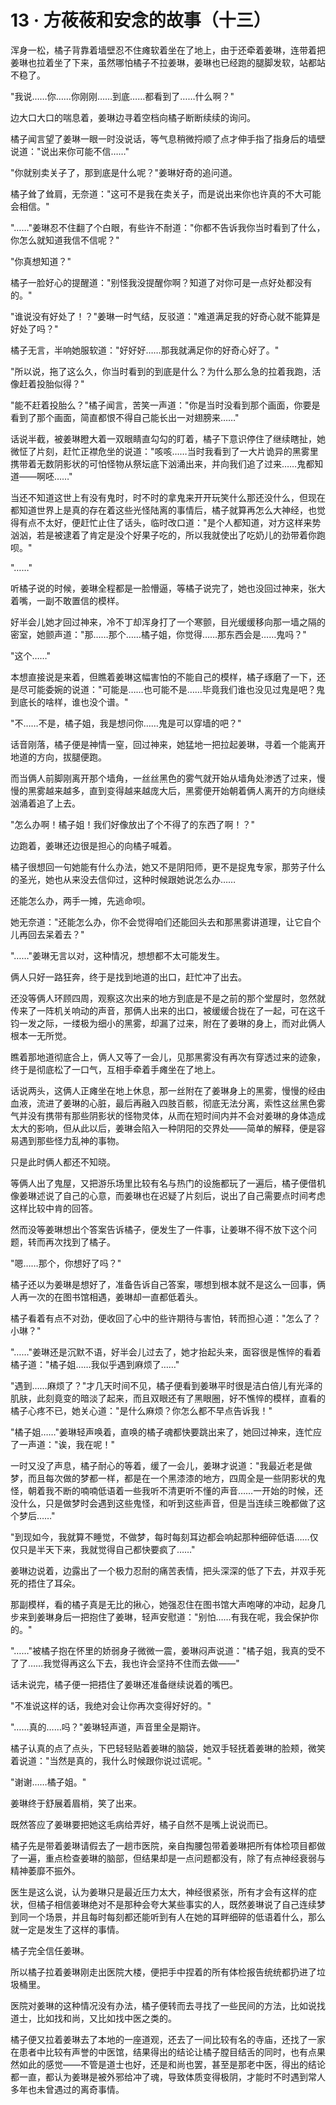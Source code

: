 <link rel="stylesheet" href="../../styles/text.css" />
<h1>13 · 方莜莜和安念的故事（十三）</h1>

浑身一松，橘子背靠着墙壁忍不住瘫软着坐在了地上，由于还牵着姜琳，连带着把姜琳也拉着坐了下来，虽然哪怕橘子不拉姜琳，姜琳也已经跑的腿脚发软，站都站不稳了。

"我说……你……你刚刚……到底……都看到了……什么啊？"

边大口大口的喘息着，姜琳边寻着空档向橘子断断续续的询问。

橘子闻言望了姜琳一眼一时没说话，等气息稍微捋顺了点才伸手指了指身后的墙壁说道："说出来你可能不信……"

"你就别卖关子了，那到底是什么呢？"姜琳好奇的追问道。

橘子耸了耸肩，无奈道："这可不是我在卖关子，而是说出来你也许真的不大可能会相信。"

"……"姜琳忍不住翻了个白眼，有些许不耐道："你都不告诉我你当时看到了什么，你怎么就知道我信不信呢？"

"你真想知道？"

橘子一脸好心的提醒道："别怪我没提醒你啊？知道了对你可是一点好处都没有的。"

"谁说没有好处了！？"姜琳一时气结，反驳道："难道满足我的好奇心就不能算是好处了吗？"

橘子无言，半响她服软道："好好好……那我就满足你的好奇心好了。"

"所以说，拖了这么久，你当时看到的到底是什么？为什么那么急的拉着我跑，活像赶着投胎似得？"

"能不赶着投胎么？"橘子闻言，苦笑一声道："你是当时没看到那个画面，你要是看到了那个画面，简直都恨不得自己能长出一对翅膀来……"

话说半截，被姜琳瞪大着一双眼睛直勾勾的盯着，橘子下意识停住了继续瞎扯，她微怔了片刻，赶忙正襟危坐的说道："咳咳……当时我看到了一大片诡异的黑雾里携带着无数阴影状的可怕怪物从祭坛底下汹涌出来，并向我们追了过来……鬼都知道——啊呸……"

当还不知道这世上有没有鬼时，时不时的拿鬼来开开玩笑什么那还没什么，但现在都知道世界上是真的存在着这些光怪陆离的事情后，橘子就算再怎么大神经，也觉得有点不太好，便赶忙止住了话头，临时改口道："是个人都知道，对方这样来势汹汹，若是被逮着了肯定是没个好果子吃的，所以我就使出了吃奶儿的劲带着你跑呗。"

"……"

听橘子说的时候，姜琳全程都是一脸懵逼，等橘子说完了，她也没回过神来，张大着嘴，一副不敢置信的模样。

好半会儿她才回过神来，冷不丁却浑身打了一个寒颤，目光缓缓移向那一墙之隔的密室，她颤声道："那……那个……橘子姐，你觉得……那东西会是……鬼吗？"

"这个……"

本想直接说是来着，但瞧着姜琳这幅害怕的不能自己的模样，橘子琢磨了一下，还是尽可能委婉的说道："可能是……也可能不是……毕竟我们谁也没见过鬼是吧？鬼到底长的啥样，谁也没个谱。"

"不……不是，橘子姐，我是想问你……鬼是可以穿墙的吧？"

话音刚落，橘子便是神情一窒，回过神来，她猛地一把拉起姜琳，寻着一个能离开地道的方向，拔腿便跑。

而当俩人前脚刚离开那个墙角，一丝丝黑色的雾气就开始从墙角处渗透了过来，慢慢的黑雾越来越多，直到变得越来越庞大后，黑雾便开始朝着俩人离开的方向继续汹涌着追了上去。

"怎么办啊！橘子姐！我们好像放出了个不得了的东西了啊！？"

边跑着，姜琳还边很是担心的向橘子喊着。

橘子很想回一句她能有什么办法，她又不是阴阳师，更不是捉鬼专家，那劳子什么的圣光，她也从来没去信仰过，这种时候跟她说怎么办……

还能怎么办，两手一摊，先逃命呗。

她无奈道："还能怎么办，你不会觉得咱们还能回头去和那黑雾讲道理，让它自个儿再回去呆着去？"

"……"姜琳无言以对，这种情况，想想都不太可能发生。

俩人只好一路狂奔，终于是找到地道的出口，赶忙冲了出去。

还没等俩人环顾四周，观察这次出来的地方到底是不是之前的那个堂屋时，忽然就传来了一阵机关响动的声音，那俩人出来的出口，被缓缓合拢在了一起，可在这千钧一发之际，一缕极为细小的黑雾，却漏了过来，附在了姜琳的身上，而对此俩人根本一无所觉。

瞧着那地道彻底合上，俩人又等了一会儿，见那黑雾没有再次有穿透过来的迹象，终于是彻底松了一口气，互相手牵着手瘫坐在了地上。

话说两头，这俩人正瘫坐在地上休息，那一丝附在了姜琳身上的黑雾，慢慢的经由血液，流进了姜琳的心脏，最后再融入四肢百骸，彻底无法分离，索性这丝黑色雾气并没有携带有那些阴影状的怪物灵体，从而在短时间内并不会对姜琳的身体造成太大的影响，但从此以后，姜琳会陷入一种阴阳的交界处——简单的解释，便是容易遇到那些怪力乱神的事物。

只是此时俩人都还不知晓。

等俩人出了鬼屋，又把游乐场里比较有名与热门的设施都玩了一遍后，橘子便借机像姜琳述说了自己的心意，而姜琳也在迟疑了片刻后，说出了自己需要点时间考虑这样比较中肯的回答。

然而没等姜琳想出个答案告诉橘子，便发生了一件事，让姜琳不得不放下这个问题，转而再次找到了橘子。

"嗯……那个，你想好了吗？"

橘子还以为姜琳是想好了，准备告诉自己答案，哪想到根本就不是这么一回事，俩人再一次的在图书馆相遇，姜琳却一直都低着头。

橘子看着有点不对劲，便收回了心中的些许期待与害怕，转而担心道："怎么了？小琳？"

"……"姜琳还是沉默不语，好半会儿过去了，她才抬起头来，面容很是憔悴的看着橘子道："橘子姐……我似乎遇到麻烦了……"

"遇到……麻烦了？"才几天时间不见，橘子便看到姜琳平时很是洁白倍儿有光泽的肌肤，此刻竟变的暗淡了起来，而且双眼还有了黑眼圈，好不憔悴的模样，直看的橘子心疼不已，她关心道："是什么麻烦？你怎么都不早点告诉我！"

"橘子姐……"姜琳轻声唤着，直唤的橘子魂都快要跳出来了，她回过神来，连忙应了一声道："诶，我在呢！"

一时又没了声息，橘子耐心的等着，缓了一会儿，姜琳才说道："我最近老是做梦，而且每次做的梦都一样，都是在一个黑漆漆的地方，四周全是一些阴影状的鬼怪，朝着我不断的喃喃低语着一些我听不清更听不懂的声音……一开始的时候，还没什么，只是做梦时会遇到这些鬼怪，和听到这些声音，但是当连续三晚都做了这个梦后……"

"到现如今，我就算不睡觉，不做梦，每时每刻耳边都会响起那种细碎低语……仅仅只是半天下来，我就觉得自己都快要疯了……"

姜琳边说着，边露出了一个极力忍耐的痛苦表情，把头深深的低了下去，并双手死死的捂住了耳朵。

那副模样，看的橘子真是无比的揪心，她强忍住在图书馆大声咆哮的冲动，起身几步来到姜琳身后一把抱住了姜琳，轻声安慰道："别怕……有我在呢，我会保护你的。"

"……"被橘子抱在怀里的娇弱身子微微一震，姜琳闷声说道："橘子姐，我真的受不了了……我觉得再这么下去，我也许会坚持不住而去做——"

话未说完，橘子便一把捂住了姜琳还准备继续说着的嘴巴。

"不准说这样的话，我绝对会让你再次变得好好的。"

"……真的……吗？"姜琳轻声道，声音里全是期许。

橘子认真的点了点头，下巴轻轻贴着姜琳的脑袋，她双手轻抚着姜琳的脸颊，微笑着说道："当然是真的，我什么时候跟你说过谎呢。"

"谢谢……橘子姐。"

姜琳终于舒展着眉梢，笑了出来。

既然答应了姜琳要把她这毛病给弄好，橘子自然不是嘴上说说而已。

橘子先是带着姜琳请假去了一趟市医院，亲自掏腰包带着姜琳把所有体检项目都做了一遍，重点检查姜琳的脑部，但结果却是一点问题都没有，除了有点神经衰弱与精神萎靡不振外。

医生是这么说，认为姜琳只是最近压力太大，神经很紧张，所有才会有这样的症状，但橘子相信姜琳绝对不是那种会夸大某些事实的人，既然姜琳说了自己连续梦到同一个场景，并且每时每刻都还能听到有人在她的耳畔细碎的低语着什么，那么就一定是发生了这样的事情。

橘子完全信任姜琳。

所以橘子拉着姜琳刚走出医院大楼，便把手中捏着的所有体检报告统统都扔进了垃圾桶里。

医院对姜琳的这种情况没有办法，橘子便转而去寻找了一些民间的方法，比如说找道士，比如找和尚，又比如找中医之类的。

橘子便又拉着姜琳去了本地的一座道观，还去了一间比较有名的寺庙，还找了一家在患者中比较有声誉的中医馆，结果得出的结论让橘子膛目结舌的同时，也有点果然如此的感觉——不管是道士也好，还是和尚也罢，甚至是那老中医，得出的结论都一直，都认为姜琳是被外邪给冲了魂，导致体质变得极阴，才能时不时遇到常人多年也未曾遇过的离奇事情。
